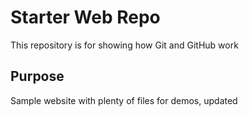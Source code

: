 # Starter Web Repo

This repository is for showing how Git and GitHub work

## Purpose

Sample website with plenty of files for demos, updated
